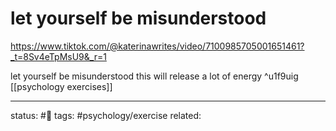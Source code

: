 # let yourself be misunderstood
https://www.tiktok.com/@katerinawrites/video/7100985705001651461?_t=8Sv4eTpMsU9&_r=1

let yourself be misunderstood
this will release a lot of energy ^u1f9uig
[[psychology exercises]]


--- 
status: #🌱
tags: #psychology/exercise 
related: 
